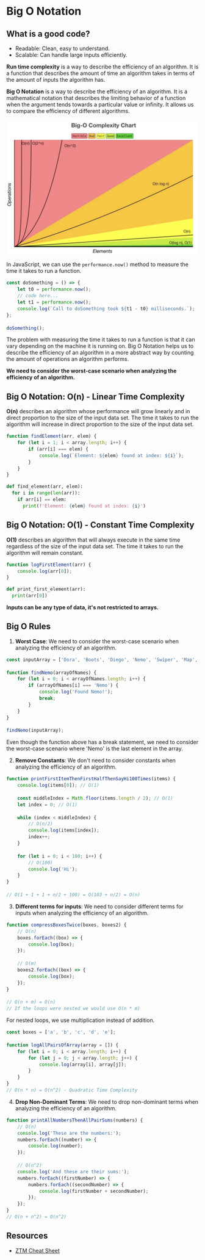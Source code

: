 # Big O Notation

## What is a good code?

- Readable: Clean, easy to understand.
- Scalable: Can handle large inputs efficiently.

**Run time complexity** is a way to describe the efficiency of an algorithm. It is a function that describes the amount of time an algorithm takes in terms of the amount of inputs the algorithm has.

**Big O Notation** is a way to describe the efficiency of an algorithm. It is a mathematical notation that describes the limiting behavior of a function when the argument tends towards a particular value or infinity. It allows us to compare the efficiency of different algorithms.

![alt text](image.png)

In JavaScript, we can use the `performance.now()` method to measure the time it takes to run a function.

```javascript
const doSomething = () => {
	let t0 = performance.now();
	// code here...
	let t1 = performance.now();
	console.log(`Call to doSomething took ${t1 - t0} milliseconds.`);
};

doSomething();
```

The problem with measuring the time it takes to run a function is that it can vary depending on the machine it is running on. Big O Notation helps us to describe the efficiency of an algorithm in a more abstract way by counting the amount of operations an algorithm performs.

**We need to consider the worst-case scenario when analyzing the efficiency of an algorithm.**

## Big O Notation: O(n) - Linear Time Complexity

**O(n)** describes an algorithm whose performance will grow linearly and in direct proportion to the size of the input data set. The time it takes to run the algorithm will increase in direct proportion to the size of the input data set.

```javascript
function findElement(arr, elem) {
	for (let i = 1; i < array.length; i++) {
		if (arr[i] === elem) {
			console.log(`Element: ${elem} found at index: ${i}`);
		}
	}
}
```

```python
def find_element(arr, elem):
  for i in range(len(arr)):
    if arr[i] == elem:
      print(f'Element: {elem} found at index: {i}')
```

## Big O Notation: O(1) - Constant Time Complexity

**O(1)** describes an algorithm that will always execute in the same time regardless of the size of the input data set. The time it takes to run the algorithm will remain constant.

```javascript
function logFirstElement(arr) {
	console.log(arr[0]);
}
```

```python
def print_first_element(arr):
  print(arr[0])
```

**Inputs can be any type of data, it's not restricted to arrays.**

## Big O Rules

1. **Worst Case**: We need to consider the worst-case scenario when analyzing the efficiency of an algorithm.

```javascript
const inputArray = ['Dora', 'Boots', 'Diego', 'Nemo', 'Swiper', 'Map', 'Backpack'];

function findNemo(arrayOfNames) {
	for (let i = 0; i < arrayOfNames.length; i++) {
		if (arrayOfNames[i] === 'Nemo') {
			console.log('Found Nemo!');
			break;
		}
	}
}

findNemo(inputArray);
```

Even though the function above has a break statement, we need to consider the worst-case scenario where 'Nemo' is the last element in the array.

2. **Remove Constants**: We don't need to consider constants when analyzing the efficiency of an algorithm.

```javascript
function printFirstItemThenFirstHalfThenSayHi100Times(items) {
	console.log(items[0]); // O(1)

	const middleIndex = Math.floor(items.length / 2); // O(1)
	let index = 0; // O(1)

	while (index < middleIndex) {
		// O(n/2)
		console.log(items[index]);
		index++;
	}

	for (let i = 0; i < 100; i++) {
		// O(100)
		console.log('Hi');
	}
}

// O(1 + 1 + 1 + n/2 + 100) = O(103 + n/2) = O(n)
```

3. **Different terms for inputs**: We need to consider different terms for inputs when analyzing the efficiency of an algorithm.

```javascript
function compressBoxesTwice(boxes, boxes2) {
	// O(n)
	boxes.forEach((box) => {
		console.log(box);
	});

	// O(m)
	boxes2.forEach((box) => {
		console.log(box);
	});
}

// O(n + m) = O(n)
// If the loops were nested we would use O(n * m)
```

For nested loops, we use multiplication instead of addition.

```javascript
const boxes = ['a', 'b', 'c', 'd', 'e'];

function logAllPairsOfArray(array = []) {
	for (let i = 0; i < array.length; i++) {
		for (let j = 0; j < array.length; j++) {
			console.log(array[i], array[j]);
		}
	}
}
// O(n * n) = O(n^2) - Quadratic Time Complexity
```

4. **Drop Non-Dominant Terms**: We need to drop non-dominant terms when analyzing the efficiency of an algorithm.

```javascript
function printAllNumbersThenAllPairSums(numbers) {
	// O(n)
	console.log('These are the numbers:');
	numbers.forEach((number) => {
		console.log(number);
	});

	// O(n^2)
	console.log('And these are their sums:');
	numbers.forEach((firstNumber) => {
		numbers.forEach((secondNumber) => {
			console.log(firstNumber + secondNumber);
		});
	});
}
// O(n + n^2) = O(n^2)
```

## Resources

- [ZTM Cheat Sheet](https://zerotomastery.io/cheatsheets/big-o-cheat-sheet/?utm_source=udemy&utm_medium=coursecontent)
